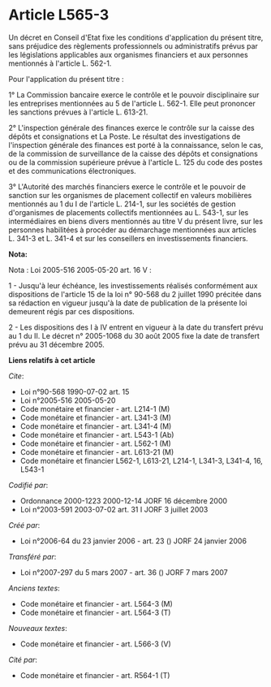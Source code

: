 # Article L565-3

Un décret en Conseil d'Etat fixe les conditions d'application du présent titre, sans préjudice des règlements professionnels
ou administratifs prévus par les législations applicables aux organismes financiers et aux personnes mentionnés à l'article
L. 562-1.

Pour l'application du présent titre :

1° La Commission bancaire exerce le contrôle et le pouvoir disciplinaire sur les entreprises mentionnées au 5 de l'article L.
562-1. Elle peut prononcer les sanctions prévues à l'article L. 613-21.

2° L'inspection générale des finances exerce le contrôle sur la caisse des dépôts et consignations et La Poste. Le résultat
des investigations de l'inspection générale des finances est porté à la connaissance, selon le cas, de la commission de
surveillance de la caisse des dépôts et consignations ou de la commission supérieure prévue à l'article L. 125 du code des
postes et des communications électroniques.

3° L'Autorité des marchés financiers exerce le contrôle et le pouvoir de sanction sur les organismes de placement collectif
en valeurs mobilières mentionnés au 1 du I de l'article L. 214-1, sur les sociétés de gestion d'organismes de placements
collectifs mentionnées au L. 543-1, sur les intermédiaires en biens divers mentionnés au titre V du présent livre, sur les
personnes habilitées à procéder au démarchage mentionnées aux articles L. 341-3 et L. 341-4 et sur les conseillers en
investissements financiers.

**Nota:**

Nota : Loi 2005-516 2005-05-20 art. 16 V :

1 - Jusqu'à leur échéance, les investissements réalisés conformément aux dispositions de l'article 15 de la loi n° 90-568 du
2 juillet 1990 précitée dans sa rédaction en vigueur jusqu'à la date de publication de la présente loi demeurent régis par
ces dispositions.

2 - Les dispositions des I à IV entrent en vigueur à la date du transfert prévu au 1 du II. Le décret n° 2005-1068 du 30 août
2005 fixe la date de transfert prévu au 31 décembre 2005.

**Liens relatifs à cet article**

_Cite_:

  - Loi n°90-568 1990-07-02 art. 15
  - Loi n°2005-516 2005-05-20
  - Code monétaire et financier - art. L214-1 (M)
  - Code monétaire et financier - art. L341-3 (M)
  - Code monétaire et financier - art. L341-4 (M)
  - Code monétaire et financier - art. L543-1 (Ab)
  - Code monétaire et financier - art. L562-1 (M)
  - Code monétaire et financier - art. L613-21 (M)
  - Code monétaire et financier L562-1, L613-21, L214-1, L341-3, L341-4, 16, L543-1

_Codifié par_:

  - Ordonnance 2000-1223 2000-12-14 JORF 16 décembre 2000
  - Loi n°2003-591 2003-07-02 art. 31 I JORF 3 juillet 2003

_Créé par_:

  - Loi n°2006-64 du 23 janvier 2006 - art. 23 () JORF 24 janvier 2006

_Transféré par_:

  - Loi n°2007-297 du 5 mars 2007 - art. 36 () JORF 7 mars 2007

_Anciens textes_:

  - Code monétaire et financier - art. L564-3 (M)
  - Code monétaire et financier - art. L564-3 (T)

_Nouveaux textes_:

  - Code monétaire et financier - art. L566-3 (V)

_Cité par_:

  - Code monétaire et financier - art. R564-1 (T)
